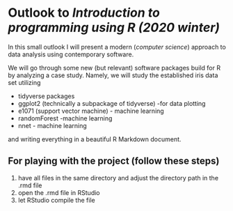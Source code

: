 # Outlook to *Introduction to programming using R (2020 winter)*

In this small outlook I will present a modern (*computer science*) approach to data analysis using contemporary software. 

We will go through some new (but relevant) software packages build for R by analyzing a case study. Namely, we will study the established iris data set utilizing 

- tidyverse packages 
- ggplot2 (technically a subpackage of tidyverse) -for data plotting
- e1071 (support vector machine) - machine learning
- randomForest -machine learning 
- nnet - machine learning

and writing everything in a beautiful R Markdown document. 

## For playing with the project (follow these steps)

1. have all files in the same directory and adjust the directory path in the .rmd file
2. open the .rmd file in RStudio 
3. let RStudio compile the file 
